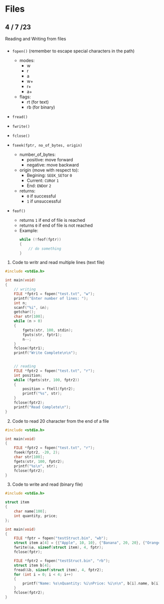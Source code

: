 # Files
## 4 / 7 /23

Reading and Writing from files

###
- `fopen()` (remember to escape special characters in the path)
    - modes:
        - w
        - r
        - a
        - w+
        - r+
        - a+
    - flags:
        - rt (for text)
        - rb (for binary)

- `fread()`
- `fwrite()`
- `fclose()`
- `fseek(fptr, no_of_bytes, origin)`
    - number_of_bytes:
        - positive: move forward
        - negative: move backward
    - origin (move with respect to):
        - Begining: `SEEK_SET`or `0`
        - Current: `CUR`or `1`
        - End: `END`or `2` 
    - returns:
        - `0` if successful
        - `1` if unsuccessful   
- `feof()`
    - returns `1` if end of file is reached
    - returns `0` if end of file is not reached
    - Example:
        ```c
        while (!feof(fptr))
        {
            // do something
        }
        ```

1. Code to writr and read multiple lines (text file)
```c
#include <stdio.h>

int main(void)
{
    // writing
    FILE *fptr1 = fopen("test.txt", "w");
    printf("Enter number of lines: ");
    int n;
    scanf("%i", &n);
    getchar();
    char str[100];
    while (n > 0)
    {
        fgets(str, 100, stdin);
        fputs(str, fptr1); 
        n--;
    }
    fclose(fptr1);
    printf("Write Complete\n\n");
    

    // reading
    FILE *fptr2 = fopen("test.txt", "r");
    int position;
    while (fgets(str, 100, fptr2))
    {
        position = ftell(fptr2);
        printf("%s", str);
    }
    fclose(fptr2);
    printf("Read Complete\n");
}
```

2. Code to read 20 character from the end of a file
```c
#include <stdio.h>

int main(void)
{
    FILE *fptr2 = fopen("test.txt", "r");
    fseek(fptr2, -20, 2);
    char str[100];
    fgets(str, 100, fptr2);
    printf("%s\n", str);
    fclose(fptr2);
}
```

3. Code to write and read (binary file)
```c
#include <stdio.h>

struct item
{
    char name[100];
    int quantity, price;
};

int main(void)
{
    FILE *fptr = fopen("testStruct.bin", "wb");
    struct item a[4] = {{"Apple", 10, 10}, {"Banana", 20, 20}, {"Orange", 30, 30}, {"Mango", 40, 40}};
    fwrite(&a, sizeof(struct item), 4, fptr);
    fclose(fptr);

    FILE *fptr2 = fopen("testStruct.bin", "rb");
    struct item b[4];
    fread(&b, sizeof(struct item), 4, fptr2);
    for (int i = 0; i < 4; i++)
    {
        printf("Name: %s\nQuantity: %i\nPrice: %i\n\n", b[i].name, b[i].quantity, b[i].price);
    }
    fclose(fptr2);
}
```